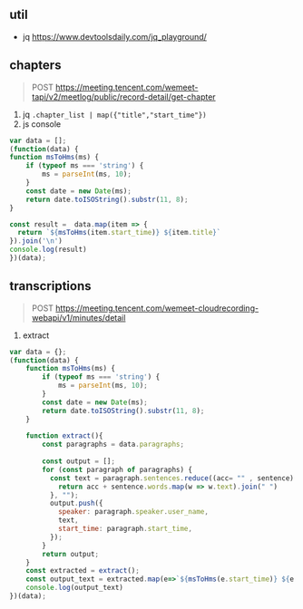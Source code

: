 ## util

- jq https://www.devtoolsdaily.com/jq_playground/

## chapters

> POST https://meeting.tencent.com/wemeet-tapi/v2/meetlog/public/record-detail/get-chapter

1. jq `.chapter_list | map({"title","start_time"})`
2. js console

```js
var data = [];
(function(data) {
function msToHms(ms) {
    if (typeof ms === 'string') {
        ms = parseInt(ms, 10);
    }
    const date = new Date(ms);
    return date.toISOString().substr(11, 8);
}

const result =  data.map(item => {
  return `${msToHms(item.start_time)} ${item.title}`
}).join('\n')
console.log(result)
})(data);
```
## transcriptions

> POST https://meeting.tencent.com/wemeet-cloudrecording-webapi/v1/minutes/detail

1. extract

```js
var data = {};
(function(data) {
    function msToHms(ms) {
        if (typeof ms === 'string') {
            ms = parseInt(ms, 10);
        }
        const date = new Date(ms);
        return date.toISOString().substr(11, 8);
    }
    
    function extract(){
        const paragraphs = data.paragraphs;
        
        const output = [];
        for (const paragraph of paragraphs) {
          const text = paragraph.sentences.reduce((acc= "" , sentence) => {
            return acc + sentence.words.map(w => w.text).join(" ")
          }, "");
          output.push({
            speaker: paragraph.speaker.user_name,
            text,
            start_time: paragraph.start_time,
          });
        }
        return output;
    }
    const extracted = extract();
    const output_text = extracted.map(e=>`${msToHms(e.start_time)} ${e.speaker}\n${e.text}`).join(`\n\n`)
    console.log(output_text)
})(data);

```
